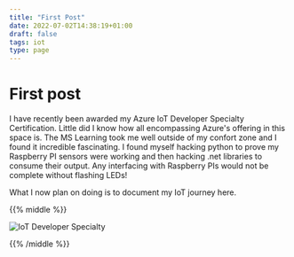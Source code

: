 ```yaml
---
title: "First Post"
date: 2022-07-02T14:38:19+01:00
draft: false
tags: iot
type: page
---
```


# First post

I have recently been awarded my Azure IoT Developer Specialty Certification.  Little did I know how all encompassing Azure's offering in this space is.  The MS Learning took me well outside of my confort zone and I found it incredible fascinating.  I found myself hacking python to prove my Raspberry PI sensors were working and then hacking .net libraries to consume their output. Any interfacing with Raspberry PIs would not be complete without flashing LEDs! 

What I now plan on doing is to document my IoT journey here.

{{% middle %}}

![IoT Developer Specialty](https://www.garrardkitchen.com/img/specialty-azure-iot-developer-600x600.png)

{{% /middle %}}
